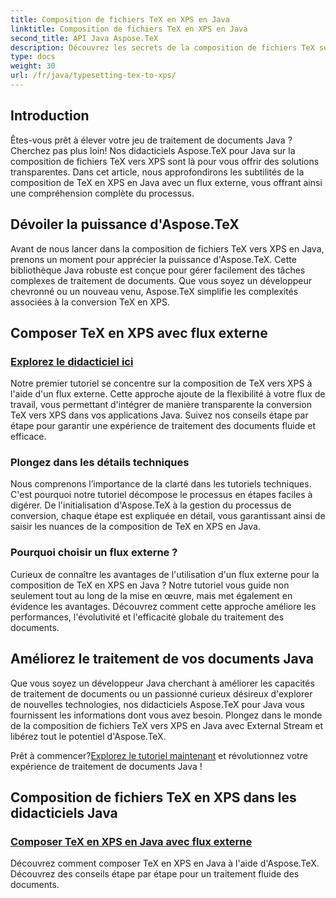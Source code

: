 ```yaml
---
title: Composition de fichiers TeX en XPS en Java
linktitle: Composition de fichiers TeX en XPS en Java
second_title: API Java Aspose.TeX
description: Découvrez les secrets de la composition de fichiers TeX sur XPS en Java sans effort avec Aspose.TeX. Plongez dans nos didacticiels pour obtenir des conseils étape par étape sur le traitement fluide des documents.
type: docs
weight: 30
url: /fr/java/typesetting-tex-to-xps/
---
```

## Introduction

Êtes-vous prêt à élever votre jeu de traitement de documents Java ? Cherchez pas plus loin! Nos didacticiels Aspose.TeX pour Java sur la composition de fichiers TeX vers XPS sont là pour vous offrir des solutions transparentes. Dans cet article, nous approfondirons les subtilités de la composition de TeX en XPS en Java avec un flux externe, vous offrant ainsi une compréhension complète du processus.

## Dévoiler la puissance d'Aspose.TeX

Avant de nous lancer dans la composition de fichiers TeX vers XPS en Java, prenons un moment pour apprécier la puissance d'Aspose.TeX. Cette bibliothèque Java robuste est conçue pour gérer facilement des tâches complexes de traitement de documents. Que vous soyez un développeur chevronné ou un nouveau venu, Aspose.TeX simplifie les complexités associées à la conversion TeX en XPS.

## Composer TeX en XPS avec flux externe

### [Explorez le didacticiel ici](./typeset-tex-to-xps-external-stream/)

Notre premier tutoriel se concentre sur la composition de TeX vers XPS à l'aide d'un flux externe. Cette approche ajoute de la flexibilité à votre flux de travail, vous permettant d'intégrer de manière transparente la conversion TeX vers XPS dans vos applications Java. Suivez nos conseils étape par étape pour garantir une expérience de traitement des documents fluide et efficace.

### Plongez dans les détails techniques

Nous comprenons l’importance de la clarté dans les tutoriels techniques. C'est pourquoi notre tutoriel décompose le processus en étapes faciles à digérer. De l'initialisation d'Aspose.TeX à la gestion du processus de conversion, chaque étape est expliquée en détail, vous garantissant ainsi de saisir les nuances de la composition de TeX en XPS en Java.

### Pourquoi choisir un flux externe ?

Curieux de connaître les avantages de l'utilisation d'un flux externe pour la composition de TeX en XPS en Java ? Notre tutoriel vous guide non seulement tout au long de la mise en œuvre, mais met également en évidence les avantages. Découvrez comment cette approche améliore les performances, l'évolutivité et l'efficacité globale du traitement des documents.

## Améliorez le traitement de vos documents Java

Que vous soyez un développeur Java cherchant à améliorer les capacités de traitement de documents ou un passionné curieux désireux d'explorer de nouvelles technologies, nos didacticiels Aspose.TeX pour Java vous fournissent les informations dont vous avez besoin. Plongez dans le monde de la composition de fichiers TeX vers XPS en Java avec External Stream et libérez tout le potentiel d'Aspose.TeX.

 Prêt à commencer?[Explorez le tutoriel maintenant](./typeset-tex-to-xps-external-stream/) et révolutionnez votre expérience de traitement de documents Java !
## Composition de fichiers TeX en XPS dans les didacticiels Java
### [Composer TeX en XPS en Java avec flux externe](./typeset-tex-to-xps-external-stream/)
Découvrez comment composer TeX en XPS en Java à l'aide d'Aspose.TeX. Découvrez des conseils étape par étape pour un traitement fluide des documents.